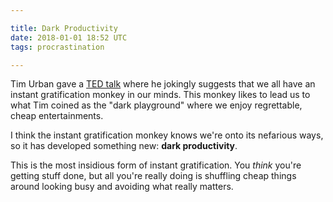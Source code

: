 ```yaml
---

title: Dark Productivity
date: 2018-01-01 18:52 UTC
tags: procrastination

---
```


Tim Urban gave a [TED talk](https://www.ted.com/talks/tim_urban_inside_the_mind_of_a_master_procrastinator) where he jokingly suggests that we all have an instant gratification monkey in our minds.  This monkey likes to lead us to what Tim coined as the "dark playground" where we enjoy regrettable, cheap entertainments.

I think the instant gratification monkey knows we're onto its nefarious ways, so it has developed something new: **dark productivity**.

This is the most insidious form of instant gratification.  You _think_ you're getting stuff done, but all you're really doing is shuffling cheap things around looking busy and avoiding what really matters.




